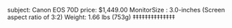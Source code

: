 subject: Canon EOS 70D
price: $1,449.00
MonitorSize : 3.0-inches (Screen aspect ratio of 3:2) 
Weight: 1.66 lbs (753g)
‡‡‡‡‡‡‡‡‡‡‡‡‡‡